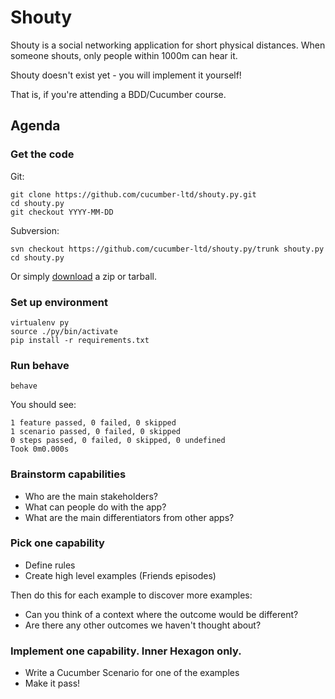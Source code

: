 # Shouty

Shouty is a social networking application for short physical distances.
When someone shouts, only people within 1000m can hear it.

Shouty doesn't exist yet - you will implement it yourself!

That is, if you're attending a BDD/Cucumber course.

## Agenda

### Get the code

Git:

    git clone https://github.com/cucumber-ltd/shouty.py.git
    cd shouty.py
    git checkout YYYY-MM-DD

Subversion:

    svn checkout https://github.com/cucumber-ltd/shouty.py/trunk shouty.py
    cd shouty.py

Or simply [download](https://github.com/cucumber-ltd/shouty.py/releases) a zip or tarball.

### Set up environment

    virtualenv py
    source ./py/bin/activate
    pip install -r requirements.txt

### Run behave

    behave

You should see:

    1 feature passed, 0 failed, 0 skipped
    1 scenario passed, 0 failed, 0 skipped
    0 steps passed, 0 failed, 0 skipped, 0 undefined
    Took 0m0.000s

### Brainstorm capabilities

* Who are the main stakeholders?
* What can people do with the app?
* What are the main differentiators from other apps?

### Pick one capability

* Define rules
* Create high level examples (Friends episodes)

Then do this for each example to discover more examples:

* Can you think of a context where the outcome would be different?
* Are there any other outcomes we haven't thought about?

### Implement one capability. Inner Hexagon only.

* Write a Cucumber Scenario for one of the examples
* Make it pass!
